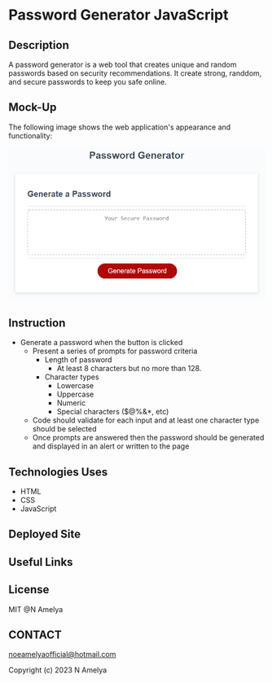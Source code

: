 # Password Generator JavaScript 

## Description

A password generator is a web tool that creates unique and random passwords based on security recommendations. It create strong, randdom, and secure passwords to keep you safe online.

## Mock-Up

The following image shows the web application's appearance and functionality:

![password generator demo](./assets/05-javascript-challenge-demo.png)

## Instruction

* Generate a password when the button is clicked
  * Present a series of prompts for password criteria
    * Length of password
      * At least 8 characters but no more than 128.
    * Character types
      * Lowercase
      * Uppercase
      * Numeric
      * Special characters ($@%&*, etc)
  * Code should validate for each input and at least one character type should be selected
  * Once prompts are answered then the password should be generated and displayed in an alert or written to the page

## Technologies Uses 

  - HTML
  - CSS
  - JavaScript


## Deployed Site


## Useful Links 


## License
MIT @N Amelya

## CONTACT 

noeamelyaofficial@hotmail.com


Copyright (c) 2023 N Amelya
